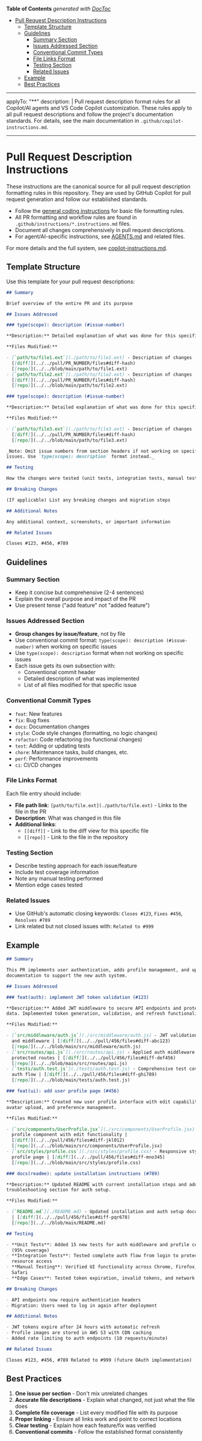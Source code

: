 <!-- START doctoc generated TOC please keep comment here to allow auto update -->
<!-- DON'T EDIT THIS SECTION, INSTEAD RE-RUN doctoc TO UPDATE -->
**Table of Contents**  *generated with [DocToc](https://github.com/thlorenz/doctoc)*

- [Pull Request Description Instructions](#pull-request-description-instructions)
  - [Template Structure](#template-structure)
  - [Guidelines](#guidelines)
    - [Summary Section](#summary-section)
    - [Issues Addressed Section](#issues-addressed-section)
    - [Conventional Commit Types](#conventional-commit-types)
    - [File Links Format](#file-links-format)
    - [Testing Section](#testing-section)
    - [Related Issues](#related-issues)
  - [Example](#example)
  - [Best Practices](#best-practices)

<!-- END doctoc generated TOC please keep comment here to allow auto update -->

<!-- file: .github/instructions/pull-request-descriptions.instructions.md -->
<!-- version: 1.2.0 -->
<!-- guid: pr2d3567-e89b-12d3-a456-426614174000 -->
<!-- DO NOT EDIT: This file is managed centrally in ghcommon repository -->
<!-- To update: Create an issue/PR in jdfalk/ghcommon -->

---

applyTo: "\*\*"
description: |
Pull request description format rules for all Copilot/AI agents and VS Code Copilot customization. These rules apply to all pull request descriptions and follow the project's documentation standards. For details, see the main documentation in `.github/copilot-instructions.md`.

---

# Pull Request Description Instructions

These instructions are the canonical source for all pull request description
formatting rules in this repository. They are used by GitHub Copilot for pull
request generation and follow our established standards.

- Follow the [general coding instructions](general-coding.instructions.md) for
  basic file formatting rules.
- All PR formatting and workflow rules are found in
  `.github/instructions/*.instructions.md` files.
- Document all changes comprehensively in pull request descriptions.
- For agent/AI-specific instructions, see [AGENTS.md](../AGENTS.md) and related
  files.

For more details and the full system, see
[copilot-instructions.md](../copilot-instructions.md).

## Template Structure

Use this template for your pull request descriptions:

```markdown
## Summary

Brief overview of the entire PR and its purpose

## Issues Addressed

### type(scope): description (#issue-number)

**Description:** Detailed explanation of what was done for this specific issue

**Files Modified:**

- [`path/to/file1.ext`](./path/to/file1.ext) - Description of changes |
  [[diff]](../../pull/PR_NUMBER/files#diff-hash)
  [[repo]](../../blob/main/path/to/file1.ext)
- [`path/to/file2.ext`](./path/to/file2.ext) - Description of changes |
  [[diff]](../../pull/PR_NUMBER/files#diff-hash)
  [[repo]](../../blob/main/path/to/file2.ext)

### type(scope): description (#issue-number)

**Description:** Detailed explanation of what was done for this specific issue

**Files Modified:**

- [`path/to/file3.ext`](./path/to/file3.ext) - Description of changes |
  [[diff]](../../pull/PR_NUMBER/files#diff-hash)
  [[repo]](../../blob/main/path/to/file3.ext)

_Note: Omit issue numbers from section headers if not working on specific
issues. Use `type(scope): description` format instead._

## Testing

How the changes were tested (unit tests, integration tests, manual testing)

## Breaking Changes

(If applicable) List any breaking changes and migration steps

## Additional Notes

Any additional context, screenshots, or important information

## Related Issues

Closes #123, #456, #789
```

## Guidelines

### Summary Section

- Keep it concise but comprehensive (2-4 sentences)
- Explain the overall purpose and impact of the PR
- Use present tense ("add feature" not "added feature")

### Issues Addressed Section

- **Group changes by issue/feature**, not by file
- Use conventional commit format: `type(scope): description (#issue-number)`
  when working on specific issues
- Use `type(scope): description` format when not working on specific issues
- Each issue gets its own subsection with:
  - Conventional commit header
  - Detailed description of what was implemented
  - List of all files modified for that specific issue

### Conventional Commit Types

- `feat`: New features
- `fix`: Bug fixes
- `docs`: Documentation changes
- `style`: Code style changes (formatting, no logic changes)
- `refactor`: Code refactoring (no functional changes)
- `test`: Adding or updating tests
- `chore`: Maintenance tasks, build changes, etc.
- `perf`: Performance improvements
- `ci`: CI/CD changes

### File Links Format

Each file entry should include:

- **File path link**: `[path/to/file.ext](./path/to/file.ext)` - Links to the
  file in the PR
- **Description**: What was changed in this file
- **Additional links**:
  - `[[diff]]` - Link to the diff view for this specific file
  - `[[repo]]` - Link to the file in the repository

### Testing Section

- Describe testing approach for each issue/feature
- Include test coverage information
- Note any manual testing performed
- Mention edge cases tested

### Related Issues

- Use GitHub's automatic closing keywords: `Closes #123`, `Fixes #456`,
  `Resolves #789`
- Link related but not closed issues with: `Related to #999`

## Example

```markdown
## Summary

This PR implements user authentication, adds profile management, and updates
documentation to support the new auth system.

## Issues Addressed

### feat(auth): implement JWT token validation (#123)

**Description:** Added JWT middleware to secure API endpoints and protect user
data. Implemented token generation, validation, and refresh functionality.

**Files Modified:**

- [`src/middleware/auth.js`](./src/middleware/auth.js) - JWT validation logic
  and middleware | [[diff]](../../pull/456/files#diff-abc123)
  [[repo]](../../blob/main/src/middleware/auth.js)
- [`src/routes/api.js`](./src/routes/api.js) - Applied auth middleware to
  protected routes | [[diff]](../../pull/456/files#diff-def456)
  [[repo]](../../blob/main/src/routes/api.js)
- [`tests/auth.test.js`](./tests/auth.test.js) - Comprehensive test coverage for
  auth flow | [[diff]](../../pull/456/files#diff-ghi789)
  [[repo]](../../blob/main/tests/auth.test.js)

### feat(ui): add user profile page (#456)

**Description:** Created new user profile interface with edit capabilities,
avatar upload, and preference management.

**Files Modified:**

- [`src/components/UserProfile.jsx`](./src/components/UserProfile.jsx) - Main
  profile component with edit functionality |
  [[diff]](../../pull/456/files#diff-jkl012)
  [[repo]](../../blob/main/src/components/UserProfile.jsx)
- [`src/styles/profile.css`](./src/styles/profile.css) - Responsive styling for
  profile page | [[diff]](../../pull/456/files#diff-mno345)
  [[repo]](../../blob/main/src/styles/profile.css)

### docs(readme): update installation instructions (#789)

**Description:** Updated README with current installation steps and added
troubleshooting section for auth setup.

**Files Modified:**

- [`README.md`](./README.md) - Updated installation and auth setup documentation
  | [[diff]](../../pull/456/files#diff-pqr678)
  [[repo]](../../blob/main/README.md)

## Testing

- **Unit Tests**: Added 15 new tests for auth middleware and profile components
  (95% coverage)
- **Integration Tests**: Tested complete auth flow from login to protected
  resource access
- **Manual Testing**: Verified UI functionality across Chrome, Firefox, and
  Safari
- **Edge Cases**: Tested token expiration, invalid tokens, and network failures

## Breaking Changes

- API endpoints now require authentication headers
- Migration: Users need to log in again after deployment

## Additional Notes

- JWT tokens expire after 24 hours with automatic refresh
- Profile images are stored in AWS S3 with CDN caching
- Added rate limiting to auth endpoints (10 requests/minute)

## Related Issues

Closes #123, #456, #789 Related to #999 (future OAuth implementation)
```

## Best Practices

1. **One issue per section** - Don't mix unrelated changes
2. **Accurate file descriptions** - Explain what changed, not just what the file
   does
3. **Complete file coverage** - List every modified file with its purpose
4. **Proper linking** - Ensure all links work and point to correct locations
5. **Clear testing** - Explain how each feature/fix was verified
6. **Conventional commits** - Follow the established format consistently
